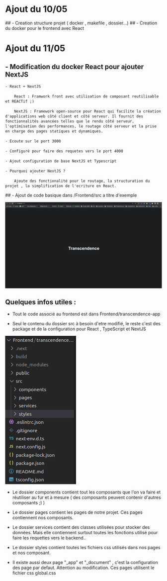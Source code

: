 

# Ajout du 10/05

## - Creation structure projet ( docker , makefile , dossier...)
## - Creation du docker pour le frontend avec React

# Ajout du 11/05

## - Modification du docker React pour ajouter NextJS

    - React + NextJS

        React : Framwork front avec utilisation de composant reutilisable et REACTif ;)

        NextJS : Framework open-source pour React qui facilite la création d'applications web côté client et côté serveur. Il fournit des fonctionnalités avancées telles que le rendu côté serveur, l'optimisation des performances, le routage côté serveur et la prise en charge des pages statiques et dynamiques.

    - Ecoute sur le port 3000

    - Configuré pour faire des requetes vers le port 4000

    - Ajout configuration de base NextJS et Typescript

    - Pourquoi ajouter NextJS ?

        Ajoute des fonctionalité pour le routage, la structuration du projet , la simplification de l'ecriture en React.

## - Ajout de code basique dans /Frontend/src a titre d'exemple

![](./imgs/first.png)

## Quelques infos utiles : 

- Tout le code associé au frontend est dans Frontend/transcendence-app

- Seul le contenu du dossier src à besoin d'etre modifié, le reste c'est des package et de la configuration pour React , TypeScript et NextJS

![](./imgs/frontend.png)

- Le dossier components contient tout les composants que l'on va faire et réutiliser au fur et à mesure ( des composants peuvent contenir d'autres composants ;) )

- Le dossier pages contient les pages de notre projet. Ces pages contiennent nos composants.

- Le dossier services contient des classes utilisées pour stocker des données. Mais elle contiennent surtout toutes les fonctions utilisé pour faire les requettes vers le backend..

- Le dossier styles contient toutes les fichiers css utilisés dans nos pages et nos composant.

- Il existe aussi deux page "_app" et "_document" , c'est la configuration des page par defaut. Attention au modification. Ces pages utilisent le fichier css global.css




